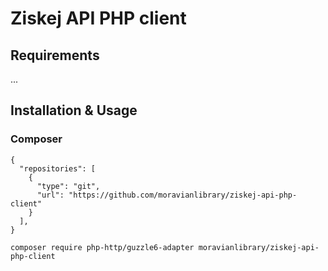 # Ziskej API PHP client

## Requirements
...

## Installation & Usage
### Composer

```
{
  "repositories": [
    {
      "type": "git",
      "url": "https://github.com/moravianlibrary/ziskej-api-php-client"
    }
  ],
}
```

```
composer require php-http/guzzle6-adapter moravianlibrary/ziskej-api-php-client
```


